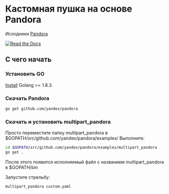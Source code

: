 # Кастомная пушка на основе Pandora

Исходники [Pandora](https://github.com/yandex/pandora/)

[![Read the Docs](https://readthedocs.org/projects/yandexpandora/badge/)](https://readthedocs.org/projects/yandexpandora/)

## С чего начать

### Установить GO
[Install](https://golang.org/doc/install) Golang >= 1.8.3.

### Скачать Pandora
```bash
go get github.com/yandex/pandora
```

### Скачать и установить multipart_pandora
Просто переместите папку multipart_pandora в $GOPATH/src/github.com/yandex/pandora/examples/
Выполните:
```bash
cd $GOPATH/src/github.com/yandex/pandora/examples/multipart_pandora
go get .
```
После этого появится исполняемый файл с названием multipart_pandora в $GOPATH/bin

Запустите стрельбу:
```bash
multipart_pandora custom.yaml
```